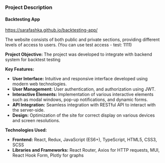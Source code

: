 ### Project Description

#### Backtesting App

https://sarafashka.github.io/backtesting-app/

The website consists of both public and private sections, providing different levels of access to users.
(You can use test access - test: 1111)

**Project Objective:**
The project was developed to integrate with backend system for backtest testing

**Key Features:**

- **User Interface:** Intuitive and responsive interface developed using modern web technologies.
- **User Management:** User authentication, and authorization using JWT.
- **Interactive Elements:** Implementation of various interactive elements such as modal windows, pop-up notifications, and dynamic forms.
- **API Integration:** Seamless integration with RESTful API to interact with the server-side.
- **Design:** Optimization of the site for correct display on various devices and screen resolutions.

**Technologies Used:**

- **Frontend:** React, Redux, JavaScript (ES6+), TypeScript, HTML5, CSS3, SCSS
- **Libraries and Frameworks:** React Router, Axios for HTTP requests, MUI, React Hook Form, Plotly for graphs
